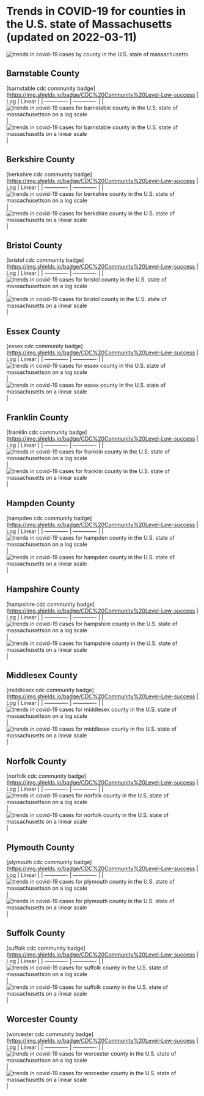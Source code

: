 Trends in COVID-19 for counties in the U.S. state of Massachusetts (updated on 2022-03-11)
==========================================================================================

![trends in covid-19 cases by county in the U.S. state of
massachusetts](./images/ma_county_covid.png)

Barnstable County
-----------------

\[barnstable cdc community
badge\](<a href="https://img.shields.io/badge/CDC%20Community%20Level-Low-success" class="uri">https://img.shields.io/badge/CDC%20Community%20Level-Low-success</a>
| Log | Linear | | ————- | ————- | | ![trends in covid-19 cases for
barnstable county in the U.S. state of massachusettson on a log
scale](./images/barnstable_county_covid_log.png) | ![trends in covid-19
cases for barnstable county in the U.S. state of massachusetts on a
linear scale](./images/barnstable_county_covid_linear.png) |

Berkshire County
----------------

\[berkshire cdc community
badge\](<a href="https://img.shields.io/badge/CDC%20Community%20Level-Low-success" class="uri">https://img.shields.io/badge/CDC%20Community%20Level-Low-success</a>
| Log | Linear | | ————- | ————- | | ![trends in covid-19 cases for
berkshire county in the U.S. state of massachusettson on a log
scale](./images/berkshire_county_covid_log.png) | ![trends in covid-19
cases for berkshire county in the U.S. state of massachusetts on a
linear scale](./images/berkshire_county_covid_linear.png) |

Bristol County
--------------

\[bristol cdc community
badge\](<a href="https://img.shields.io/badge/CDC%20Community%20Level-Low-success" class="uri">https://img.shields.io/badge/CDC%20Community%20Level-Low-success</a>
| Log | Linear | | ————- | ————- | | ![trends in covid-19 cases for
bristol county in the U.S. state of massachusettson on a log
scale](./images/bristol_county_covid_log.png) | ![trends in covid-19
cases for bristol county in the U.S. state of massachusetts on a linear
scale](./images/bristol_county_covid_linear.png) |

Essex County
------------

\[essex cdc community
badge\](<a href="https://img.shields.io/badge/CDC%20Community%20Level-Low-success" class="uri">https://img.shields.io/badge/CDC%20Community%20Level-Low-success</a>
| Log | Linear | | ————- | ————- | | ![trends in covid-19 cases for
essex county in the U.S. state of massachusettson on a log
scale](./images/essex_county_covid_log.png) | ![trends in covid-19 cases
for essex county in the U.S. state of massachusetts on a linear
scale](./images/essex_county_covid_linear.png) |

Franklin County
---------------

\[franklin cdc community
badge\](<a href="https://img.shields.io/badge/CDC%20Community%20Level-Low-success" class="uri">https://img.shields.io/badge/CDC%20Community%20Level-Low-success</a>
| Log | Linear | | ————- | ————- | | ![trends in covid-19 cases for
franklin county in the U.S. state of massachusettson on a log
scale](./images/franklin_county_covid_log.png) | ![trends in covid-19
cases for franklin county in the U.S. state of massachusetts on a linear
scale](./images/franklin_county_covid_linear.png) |

Hampden County
--------------

\[hampden cdc community
badge\](<a href="https://img.shields.io/badge/CDC%20Community%20Level-Low-success" class="uri">https://img.shields.io/badge/CDC%20Community%20Level-Low-success</a>
| Log | Linear | | ————- | ————- | | ![trends in covid-19 cases for
hampden county in the U.S. state of massachusettson on a log
scale](./images/hampden_county_covid_log.png) | ![trends in covid-19
cases for hampden county in the U.S. state of massachusetts on a linear
scale](./images/hampden_county_covid_linear.png) |

Hampshire County
----------------

\[hampshire cdc community
badge\](<a href="https://img.shields.io/badge/CDC%20Community%20Level-Low-success" class="uri">https://img.shields.io/badge/CDC%20Community%20Level-Low-success</a>
| Log | Linear | | ————- | ————- | | ![trends in covid-19 cases for
hampshire county in the U.S. state of massachusettson on a log
scale](./images/hampshire_county_covid_log.png) | ![trends in covid-19
cases for hampshire county in the U.S. state of massachusetts on a
linear scale](./images/hampshire_county_covid_linear.png) |

Middlesex County
----------------

\[middlesex cdc community
badge\](<a href="https://img.shields.io/badge/CDC%20Community%20Level-Low-success" class="uri">https://img.shields.io/badge/CDC%20Community%20Level-Low-success</a>
| Log | Linear | | ————- | ————- | | ![trends in covid-19 cases for
middlesex county in the U.S. state of massachusettson on a log
scale](./images/middlesex_county_covid_log.png) | ![trends in covid-19
cases for middlesex county in the U.S. state of massachusetts on a
linear scale](./images/middlesex_county_covid_linear.png) |

Norfolk County
--------------

\[norfolk cdc community
badge\](<a href="https://img.shields.io/badge/CDC%20Community%20Level-Low-success" class="uri">https://img.shields.io/badge/CDC%20Community%20Level-Low-success</a>
| Log | Linear | | ————- | ————- | | ![trends in covid-19 cases for
norfolk county in the U.S. state of massachusettson on a log
scale](./images/norfolk_county_covid_log.png) | ![trends in covid-19
cases for norfolk county in the U.S. state of massachusetts on a linear
scale](./images/norfolk_county_covid_linear.png) |

Plymouth County
---------------

\[plymouth cdc community
badge\](<a href="https://img.shields.io/badge/CDC%20Community%20Level-Low-success" class="uri">https://img.shields.io/badge/CDC%20Community%20Level-Low-success</a>
| Log | Linear | | ————- | ————- | | ![trends in covid-19 cases for
plymouth county in the U.S. state of massachusettson on a log
scale](./images/plymouth_county_covid_log.png) | ![trends in covid-19
cases for plymouth county in the U.S. state of massachusetts on a linear
scale](./images/plymouth_county_covid_linear.png) |

Suffolk County
--------------

\[suffolk cdc community
badge\](<a href="https://img.shields.io/badge/CDC%20Community%20Level-Low-success" class="uri">https://img.shields.io/badge/CDC%20Community%20Level-Low-success</a>
| Log | Linear | | ————- | ————- | | ![trends in covid-19 cases for
suffolk county in the U.S. state of massachusettson on a log
scale](./images/suffolk_county_covid_log.png) | ![trends in covid-19
cases for suffolk county in the U.S. state of massachusetts on a linear
scale](./images/suffolk_county_covid_linear.png) |

Worcester County
----------------

\[worcester cdc community
badge\](<a href="https://img.shields.io/badge/CDC%20Community%20Level-Low-success" class="uri">https://img.shields.io/badge/CDC%20Community%20Level-Low-success</a>
| Log | Linear | | ————- | ————- | | ![trends in covid-19 cases for
worcester county in the U.S. state of massachusettson on a log
scale](./images/worcester_county_covid_log.png) | ![trends in covid-19
cases for worcester county in the U.S. state of massachusetts on a
linear scale](./images/worcester_county_covid_linear.png) |
